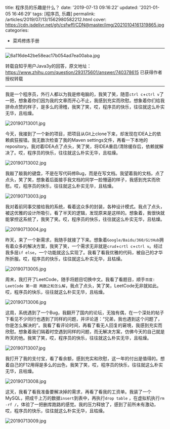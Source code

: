 title: 程序员的乐趣是什么？
date: '2019-07-13 09:16:22'
updated: '2021-01-05 16:46:29'
tags: [程序员, 乐趣]
permalink: /articles/2019/07/13/1562980582212.html
cover: https://cdn.jsdelivr.net/gh/csfwff/CDN@master/img/20210104161319865.jpg
categories: 
- 菜鸡修炼手册
---
![6a116de42be58eac17b054ad7ea00aba.jpg](https://cdn.jsdelivr.net/gh/csfwff/CDN@master/img/20210104161319865.jpg)

转载自知乎用户Java3y的回答，原文地址：https://www.zhihu.com/question/293175601/answer/740378615
已获得作者授权转载

---

我是一个程序员，外行人都以为我是修电脑的，我笑了笑，随意`ctrl c`+`ctrl v`了一把，想象着你们因为我的文章而开心不止，我感到充实而欣慰。想象着你们给我拼命点赞的样子，是多么的滑稽，我笑了笑，哎，程序员的快乐，往往就这么朴实无华，且枯燥。

![20190713001.jpg](https://cdn.jsdelivr.net/gh/csfwff/CDN@master/img/20201231102649818.jpg)

今天，我接到了一个新的项目，把项目从Git上clone下来，却发现在IDEA上的依赖疯狂报错。我无数次检查了我的Maven settings文件，再看一下本地的repository。我对着IDEA点了点头，笑了笑，将IDEA重启/清除缓存后，依赖就解决了。哎，程序员的快乐，往往就这么朴实无华，且枯燥。

![20190713002.jpg](https://cdn.jsdelivr.net/gh/csfwff/CDN@master/img/20201231102750036.jpg)

我敲了敲我的键盘，不是在写代码修Bug，而是在写文档。我望着我的文档，点了点头，笑了笑，想象着后面接手我文档的同学一脸懵逼的样子，我感到充实而欣慰。哎，程序员的快乐，往往就这么朴实无华，且枯燥。

![20190713003.jpg](https://cdn.jsdelivr.net/gh/csfwff/CDN@master/img/20201231102850349.jpg)

我对着前同事交接给我的系统，看着这众多的封装，各种设计模式。我点了点头，被这优雅的设计所吸引，看了半天的逻辑，发现原来是这样的。想象着，我很快就能掌控这系统了，我笑了笑。哎，程序员的快乐，往往就这么朴实无华，且枯燥。

![20190713004.jpg](https://cdn.jsdelivr.net/gh/csfwff/CDN@master/img/20201231102950536.jpg)

昨天，来了一个新需求，我随手就接了下来。想象着`Google/Baidu/360/GitHub`拥有着众多的解决方案，我笑了笑，一个需求无非就是`crud`+`crtl c`+`ctrl v`。经过我多层`if else`，一个功能就这么实现了。我看了看我优雅的代码，被自己的才华所折服。哎，程序员的快乐，往往就这么朴实无华，且枯燥。

![20190713005.jpg](https://cdn.jsdelivr.net/gh/csfwff/CDN@master/img/20201231103050739.jpg)

周末，我打开了LeetCode，随手将题目切换中文。我看了看题目，顺手`百度: LeetCode 第一题 两数之和怎么解`，我点了点头，笑了笑，LeetCode无非就如此。哎，程序员的快乐，往往就这么朴实无华，且枯燥。

![20190713006.jpg](https://cdn.jsdelivr.net/gh/csfwff/CDN@master/img/20201231103150942.jpg)

这周，系统遇到了一个Bug，我翻开了国内的论坛，无独有偶，在一个深处的帖子下看见不少同行也遇到了同样的问题，并评论道：“兄弟，我也遇到这个问题了，你是怎么解决的”。我看了看评论时间，再看了看无人回复的窘境，我感到充实而欣慰。想象着我们隔着时空遇到同样的问题，而无解决方案，仿佛今天的自己就是昨天的他。我笑了笑，哎，程序员的快乐，往往就这么朴实无华，且枯燥。

![20190713007.jpg](https://cdn.jsdelivr.net/gh/csfwff/CDN@master/img/20201231103251270.jpg)

我打开了我的支付宝，看了看余额，感到充实和欣慰，这一年的付出是值得的。想着自己的F12用得是多么的出色，我笑了笑，哎，程序员的快乐，往往就这么朴实无华，且枯燥。

![20190713008.jpg](https://cdn.jsdelivr.net/gh/csfwff/CDN@master/img/20201231103351488.jpg)

这天，我看了看我准备要解决掉的需求，再看了看我的工资单。我装了一个MySQL，把成千上万的数据`insert`到表中，再执行`drop table` ，在虚拟机执行`rm -rf /`，体验了一把删库跑路的感觉。我的压力释放了，感到了前所未有激动，哎，程序员的快乐，往往就这么朴实无华，且枯燥。

![20190713009.jpg](https://cdn.jsdelivr.net/gh/csfwff/CDN@master/img/20201231103451660.jpg)

